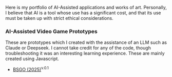 Here is my portfolio of AI-Assisted applications and works of art. Personally, I believe that AI is a tool whose use has a significant cost, and that its use must be taken up with strict ethical considerations.

### AI-Assisted Video Game Prototypes
These are prototypes which I created with the assistance of an LLM such as Claude or Deepseek. I cannot take credit for any of the code, though troubleshooting it was an interesting learning experience. These are mainly created using Javascript.

- [BSGO (2025)](/bsgo0/index.html)<sup>v.0.1</sup>

